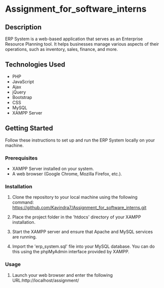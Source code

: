 # Assignment_for_software_interns

## Description
ERP System is a web-based application that serves as an Enterprise Resource Planning tool. It helps businesses manage various aspects of their operations, such as inventory, sales, finance, and more.

## Technologies Used
- PHP
- JavaScript
- Ajax
- jQuery
- Bootstrap
- CSS
- MySQL
- XAMPP Server

## Getting Started
Follow these instructions to set up and run the ERP System locally on your machine.

### Prerequisites
- XAMPP Server installed on your system.
- A web browser (Google Chrome, Mozilla Firefox, etc.).

### Installation
1. Clone the repository to your local machine using the following command: https://github.com/Kavindra7/Assignment_for_software_interns.git


2. Place the project folder in the 'htdocs' directory of your XAMPP installation.

3. Start the XAMPP server and ensure that Apache and MySQL services are running.

4. Import the 'erp_system.sql' file into your MySQL database. You can do this using the phpMyAdmin interface provided by XAMPP.

### Usage
1. Launch your web browser and enter the following URL:http://localhost/assignment/


